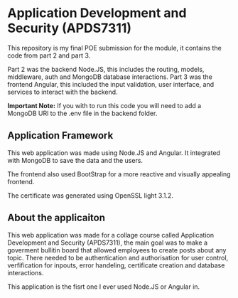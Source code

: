 # Application Development and Security (APDS7311)

This repository is my final POE submission for the module, it contains the code from part 2 and part 3.

Part 2 was the backend Node.JS, this includes the routing, models, middleware, auth and MongoDB database interactions. Part 3 was the frontend Angular, this included the input validation, user interface, and services to interact with the backend.

**Important Note:** If you with to run this code you will need to add a MongoDB URl to the .env file in the backend folder.

## Application Framework

This web application was made using Node.JS and Angular. It integrated with MongoDB to save the data and the users.

The frontend also used BootStrap for a more reactive and visually appealing frontend.

The certificate was generated using OpenSSL light 3.1.2.

## About the applicaiton

This web application was made for a collage course called Application Development and Security (APDS7311), the main goal was to make a goverment bullitin board that allowed employees to create posts about any topic. There needed to be authentication and authorisation for user control, verfification for inpouts, error handeling, certificate creation and database interactions. 

This application is the fisrt one I ever used Node.JS or Angular in.
